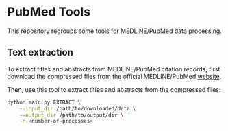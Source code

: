 # PubMed Tools

This repository regroups some tools for MEDLINE/PubMed data processing.

## Text extraction

To extract titles and abstracts from MEDLINE/PubMed citation records, first download the compressed files from 
the official MEDLINE/PubMed [website](https://www.nlm.nih.gov/databases/download/pubmed_medline.html).

Then, use this tool to extract titles and abstracts from the compressed files:

```bash
python main.py EXTRACT \
    --input_dir /path/to/downloaded/data \
    --output_dir /path/to/output/dir \
    -n <number-of-processes>
```